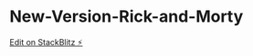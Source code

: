 # New-Version-Rick-and-Morty

[Edit on StackBlitz ⚡️](https://stackblitz.com/edit/stackblitz-starters-yjbjne)